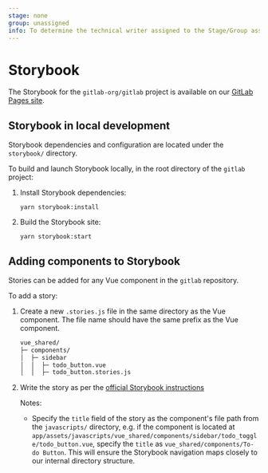 ```yaml
---
stage: none
group: unassigned
info: To determine the technical writer assigned to the Stage/Group associated with this page, see https://about.gitlab.com/handbook/engineering/ux/technical-writing/#assignments
---
```


# Storybook

The Storybook for the `gitlab-org/gitlab` project is available on our [GitLab Pages site](https://gitlab-org.gitlab.io/gitlab/storybook).

## Storybook in local development

Storybook dependencies and configuration are located under the `storybook/` directory.

To build and launch Storybook locally, in the root directory of the `gitlab` project:

1. Install Storybook dependencies:

    ```shell
    yarn storybook:install
    ```

1. Build the Storybook site:

    ```shell
    yarn storybook:start
    ```

## Adding components to Storybook

Stories can be added for any Vue component in the `gitlab` repository.

To add a story:

1. Create a new `.stories.js` file in the same directory as the Vue component.
   The file name should have the same prefix as the Vue component.

    ```txt
    vue_shared/
    ├─ components/
    │  ├─ sidebar
    │  │  ├─ todo_button.vue
    │  │  ├─ todo_button.stories.js
    ```

1. Write the story as per the [official Storybook instructions](https://storybook.js.org/docs/vue/writing-stories/introduction/)

   Notes:
   - Specify the `title` field of the story as the component's file path from the `javascripts/` directory,
     e.g. if the component is located at `app/assets/javascripts/vue_shared/components/sidebar/todo_toggle/todo_button.vue`, specify the `title` as
     `vue_shared/components/To-do Button`. This will ensure the Storybook navigation maps closely to our internal directory structure.
